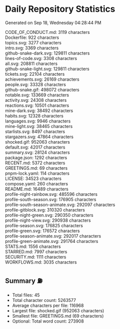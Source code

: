 # Daily Repository Statistics
Generated on Sep 18, Wednesday 04:28:44 PM  

CODE_OF_CONDUCT.md: 3119 characters  
Dockerfile: 922 characters  
topics.svg: 3277 characters  
intro.svg: 3369 characters  
github-snake-dark.svg: 129811 characters  
lines-of-code.svg: 3308 characters  
all.svg: 208811 characters  
github-snake-light.svg: 129811 characters  
tickets.svg: 22104 characters  
achievements.svg: 26169 characters  
people.svg: 33328 characters  
github-snake.gif: 498072 characters  
notable.svg: 133669 characters  
activity.svg: 24308 characters  
reactions.svg: 10501 characters  
mine-dark.svg: 38492 characters  
habits.svg: 12328 characters  
languages.svg: 9946 characters  
mine-light.svg: 38465 characters  
starlists.svg: 8497 characters  
stargazers.svg: 47864 characters  
shocked.gif: 952063 characters  
default.svg: 42017 characters  
summary.svg: 28124 characters  
package.json: 1292 characters  
RECENT.md: 5372 characters  
GREETINGS.md: 69 characters  
pnpm-lock.yaml: 114 characters  
LICENSE: 34523 characters  
compose.yaml: 260 characters  
README.md: 16489 characters  
profile-night-rainbow.svg: 485596 characters  
profile-south-season.svg: 176905 characters  
profile-south-season-animate.svg: 292097 characters  
profile-gitblock.svg: 310320 characters  
profile-night-green.svg: 290350 characters  
profile-night-view.svg: 290938 characters  
profile-season.svg: 176825 characters  
profile-green.svg: 176572 characters  
profile-season-animate.svg: 292017 characters  
profile-green-animate.svg: 291764 characters  
STATS.md: 1556 characters  
STARRED.md: 7997 characters  
SECURITY.md: 1111 characters  
WORKFLOWS.md: 3035 characters  

## Summary ⛽  
- Total files: 45  
- Total character count: 5263577  
- Average characters per file: 116968  
- Largest file: shocked.gif (952063 characters)  
- Smallest file: GREETINGS.md (69 characters)  
- Optional: Total word count: 273908  

